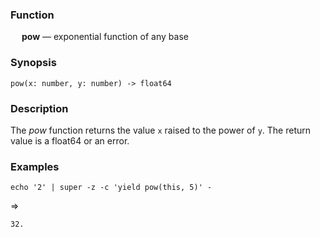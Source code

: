 ### Function

&emsp; **pow** &mdash; exponential function of any base

### Synopsis

```
pow(x: number, y: number) -> float64
```

### Description

The _pow_ function returns the value `x` raised to the power of `y`.
The return value is a float64 or an error.

### Examples

```mdtest-command
echo '2' | super -z -c 'yield pow(this, 5)' -
```
=>
```mdtest-output
32.
```
